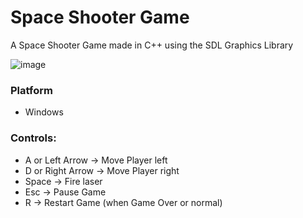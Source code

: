 # Space Shooter Game

A Space Shooter Game made in C++ using the SDL Graphics Library

![image](https://github.com/user-attachments/assets/537095e5-7a99-4d1c-810e-c7da3e158ccd)

### Platform
- Windows

### Controls:
- A or Left Arrow -> Move Player left
- D or Right Arrow -> Move Player right
- Space -> Fire laser
- Esc -> Pause Game
- R -> Restart Game (when Game Over or normal)
